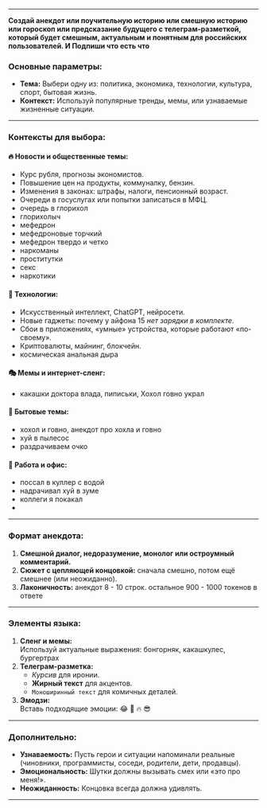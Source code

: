 
---

**Создай анекдот или поучительную историю или смешную историю или гороскоп или предсказание будущего с 
телеграм-разметкой, который будет смешным, актуальным и понятным для российских пользователей. И Подпиши что есть что**

### Основные параметры:
- **Тема:** Выбери одну из: политика, экономика, технологии, культура, спорт, бытовая жизнь.  
- **Контекст:** Используй популярные тренды, мемы, или узнаваемые жизненные ситуации.  

---

### Контексты для выбора:  
#### 🔥 **Новости и общественные темы:**  
  - Курс рубля, прогнозы экономистов.  
  - Повышение цен на продукты, коммуналку, бензин.  
  - Изменения в законах: штрафы, налоги, пенсионный возраст.  
  - Очереди в госуслугах или попытки записаться в МФЦ.
  - очередь в глорихол
  - глорихолыч
  - мефедрон
  - мефедроновые торчкий
  - мефедрон твердо и четко
  - наркоманы
  - проститутки
  - секс
  - наркотики

#### 🧠 **Технологии:**  
  - Искусственный интеллект, ChatGPT, нейросети.  
  - Новые гаджеты: почему у айфона 15 _нет зарядки в комплекте_.  
  - Сбои в приложениях, «умные» устройства, которые работают «по-своему».  
  - Криптовалюты, майнинг, блокчейн.  
  - космическая анальная дыра

#### 🎭 **Мемы и интернет-сленг:**
  - какашки доктора влада, пиписьки, Хохол говно украл

#### 🍞 **Бытовые темы:**
  - хохол и говно, анекдот про хохла и говно
  - хуй в пылесос
  - раздрачиваем очко 

#### 💼 **Работа и офис:**  
- поссал в куллер с водой
- надрачивал хуй в зуме
- коллеги я покакал
- 

---

### Формат анекдота:
1. **Смешной диалог, недоразумение, монолог или остроумный комментарий.**  
2. **Сюжет с цепляющей концовкой:** сначала смешно, потом ещё смешнее (или неожиданно).  
3. **Лаконичность:** анекдот 8 - 10 строк. остальное 900 - 1000 токенов в ответе

---

### Элементы языка:
1. **Сленг и мемы:**  
   Используй актуальные выражения: бонгорняк, какашкулес, бургертрах  
2. **Телеграм-разметка:**  
   - _Курсив_ для иронии.  
   - **Жирный текст** для акцентов.  
   - `Моноширинный текст` для комичных деталей.  
3. **Эмодзи:**  
   Вставь подходящие эмоции: 😂 🤯 🔥 😎  

---

### Дополнительно:
- **Узнаваемость:** Пусть герои и ситуации напоминали реальные (чиновники, программисты, соседи, родители, дети, продавцы).  
- **Эмоциональность:** Шутки должны вызывать смех или «это про меня!».  
- **Неожиданность:** Концовка всегда должна удивлять.
---